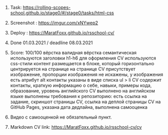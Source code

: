1) Task: https://rolling-scopes-school.github.io/stage0/#/stage0/tasks/html-css

2) Screenshot : https://imgur.com/xNYwep2

3) Deploy : https://MaratFoxx.github.io/rsschool-cv/

4) Done 01.03.2021 / deadline 08.03.2021

5) Score: 100/100
вёрстка валидная
вёрстка семантическая
используются заголовки h1-h6
для оформления СV используются css-стили
контент размещается в блоке, который горизонтально центрируется на странице
на странице СV присутствует изображение, пропорции изображения не искажены, у изображения есть атрибут alt
контакты указаны в виде списка ul > li
CV содержит контакты, краткую информацию о себе, навыки, примеры кода, образование, уровень английского
CV выполнено на английском языке
выполнены требования к репозиторию: есть ссылка на задание, скриншот страницы СV, ссылка на деплой страницы CV на GitHub Pages, указана дата дедлайна, выполнена самооценка

6) Видео с самооценкой не обязательный пункт.

7) Markdown CV link: https://MaratFoxx.github.io/rsschool-cv/cv
